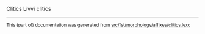 Clitics
Livvi clitics

* * *

<small>This (part of) documentation was generated from [src/fst/morphology/affixes/clitics.lexc](https://github.com/giellalt/lang-olo/blob/main/src/fst/morphology/affixes/clitics.lexc)</small>

